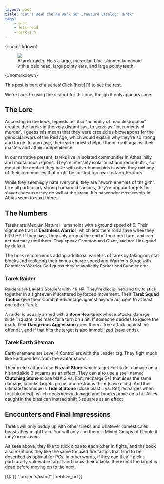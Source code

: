 ```yaml
---
layout: post
title: "Let's Read the 4e Dark Sun Creature Catalog: Tarek"
tags:
    - dnd4
    - lets-read
    - dark-sun
---
```


{::nomarkdown}
<figure class="center">
  <img src="{{ "/assets/wir-dscc-tarek.png" | absolute_url }}"/>
  <figcaption>
    A tarek raider. He's a large, muscular, blue-skinned humanoid with a bald
    head, large pointy ears, and large pointy teeth.
  </figcaption>
</figure>
{:/nomarkdown}

This post is part of a series! Click [here][1] to see the rest.

We're back to using the s-word for this one, though it only appears once.

## The Lore

According to the book, legends tell that "an entity of mad destruction" created
the tareks in the very distant past to serve as "instruments of murder". I guess
this means that they were created as bioweapons for the genocidal wars of the
Red Age, which would explain why they're so strong and tough. In any case, their
earth priests helped them revolt against their masters and attain independence.

In our narrative present, tareks live in isolated communities in Athas' hilly
and moutainous regions. They're intensely isolationist and xenophobic, so most
of the contact they have with other humanoids is when they raid any of their
communities that might be located too near to tarek territory.

While they seemingly hate everyone, they are "sworn enemies of the gith". Like
all particularly strong humanoid species, they're popular targets for slavers
because they do well at the arena. It's no wonder most revolts in Athas seem to
start there...

## The Numbers

Tareks are Medium Natural Humanoids with a ground speed of 6. Their signature
trait is **Deathless Warrior**, which lets them roll a save when they hit 0
HP. If they pass, they only drop at the end of their next turn, and can act
normally until them. They speak Common and Giant, and are Unaligned by default.

The book recommends adding additional varieties of tarek by taking orc stat
blocks and replacing their bonus charge speed and Warrior's Surge with Deathless
Warrior. So I guess they're explicitly Darker and Sunnier orcs.

### Tarek Raider

Raiders are Level 3 Soldiers with 49 HP. They're disciplined and try to stick
together in a fight even if scattered by forced movement. Their **Tarek Squad
Tactics** give them Combat Advantage against anyone adjacent to at least one
other Tarek.

A raider is usually armed with a **Bone Heartpick** whose attacks damage, slide
1 square, and mark for a turn on a hit. If someone decides to ignore the mark,
their **Dangerous Aggression** gives them a free attack against the offender,
and if that hits the target is also immobilized (save ends).

### Tarek Earth Shaman

Earth shamans are Level 4 Controllers with the Leader tag. They fight much like
Earthbenders from the Avatar shows.

Their melee attacks use **Fists of Stone** which target Fortitude, damage on a
hit and slide 3 squares as an effect. They can also use a spell named
**Clutching Stone** (close blast 3 vs. Fort, recharge 5+) that does the same
damage, knocks targets prone, and restrains them (save ends). And their ultimate
technique is **Tide of Stone** (close blast 5 vs. Ref, recharges when first
bloodied), which deals heavy damage and knocks prone on a hit. Allies caught in
the blast can instead shift 3 squares as an effect.

## Encounters and Final Impressions

Tareks will only buddy up with other tareks and whatever domesticated beasts
they might train. You will only find them in Mixed Groups of People if they're
enslaved.

As seen above, they like to stick close to each other in fights, and the book
also mentions they like the same focused fire tactics that tend to be described
as optimal for PCs. In other words, if they can they'll pick a particularly
vulnerable target and focus their attacks there until the target is dead before
moving on to the next.


[1]: {{ "/projects/dscc/" | relative_url }}
